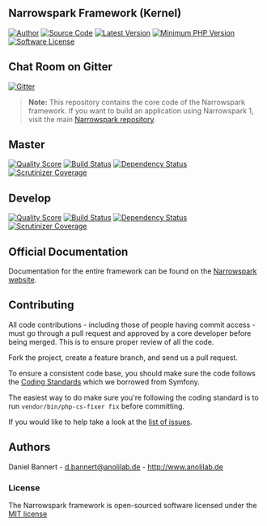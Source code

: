 ## Narrowspark Framework (Kernel)

[![Author](http://img.shields.io/badge/author-@anolilab-blue.svg?style=flat-square)](https://twitter.com/anolilab)
[![Source Code](http://img.shields.io/badge/source-narrowspark/narrowspark-blue.svg?style=flat-square)](https://github.com/narrowspark/narrowspark)
[![Latest Version](https://img.shields.io/packagist/v/narrowspark/framework.svg?style=flat-square)](https://github.com/narrowspark/framework/releases)
[![Minimum PHP Version](https://img.shields.io/badge/php-%3E%3D%205.6-8892BF.svg?style=flat-square)](https://php.net/)
[![Software License](https://img.shields.io/badge/license-MIT-brightgreen.svg?style=flat-square)](LICENSE)

## Chat Room on Gitter
[![Gitter](https://badges.gitter.im/Join%20Chat.svg)](https://gitter.im/narrowspark/framework?utm_source=badge&utm_medium=badge&utm_campaign=pr-badge)

> **Note:** This repository contains the core code of the Narrowspark framework. If you want to build an application using Narrowspark 1, visit the main [Narrowspark repository](https://github.com/narrowspark/narrowspark).

## Master

[![Quality Score](https://img.shields.io/scrutinizer/g/narrowspark/framework.svg?style=flat-square)](https://scrutinizer-ci.com/g/narrowspark/framework/code-structure/master)
[![Build Status](https://api.travis-ci.org/narrowspark/framework.svg?branch=master&style=flat-square)](https://travis-ci.org/narrowspark/framework)
[![Dependency Status](https://www.versioneye.com/user/projects/5559f43153da1f2ba400042c/badge.svg?style=flat)](https://www.versioneye.com/user/projects/5559f43153da1f2ba400042c)
[![Scrutinizer Coverage](https://img.shields.io/scrutinizer/coverage/g/narrowspark/framework/master.svg?style=flat-square)](https://scrutinizer-ci.com/g/narrowspark/framework)

## Develop

[![Quality Score](https://img.shields.io/scrutinizer/g/narrowspark/framework/develop.svg?style=flat-square)](https://scrutinizer-ci.com/g/narrowspark/framework/code-structure/develop)
[![Build Status](https://travis-ci.org/narrowspark/framework.svg?branch=develop&style=flat-square)](https://travis-ci.org/narrowspark/framework)
[![Dependency Status](https://www.versioneye.com/user/projects/5559f479c0f259745500008b/badge.svg?style=flat)](https://www.versioneye.com/user/projects/5559f479c0f259745500008b)
[![Scrutinizer Coverage](https://img.shields.io/scrutinizer/coverage/g/narrowspark/framework/develop.svg?style=flat-square)](https://scrutinizer-ci.com/g/narrowspark/framework)

## Official Documentation

Documentation for the entire framework can be found on the [Narrowspark website](http://narrowspark.de).

## Contributing

All code contributions - including those of people having commit access -
must go through a pull request and approved by a core developer before being
merged. This is to ensure proper review of all the code.

Fork the project, create a feature branch, and send us a pull request.

To ensure a consistent code base, you should make sure the code follows
the [Coding Standards](http://symfony.com/doc/current/contributing/code/standards.html)
which we borrowed from Symfony.

The easiest way to do make sure you're following the coding standard is to run `vendor/bin/php-cs-fixer fix` before committing.

If you would like to help take a look at the [list of issues](http://github.com/narrowspark/framework/issues).

## Authors

Daniel Bannert - <d.bannert@anolilab.de> - <http://www.anolilab.de><br />

### License

The Narrowspark framework is open-sourced software licensed under the [MIT license](http://opensource.org/licenses/MIT)
